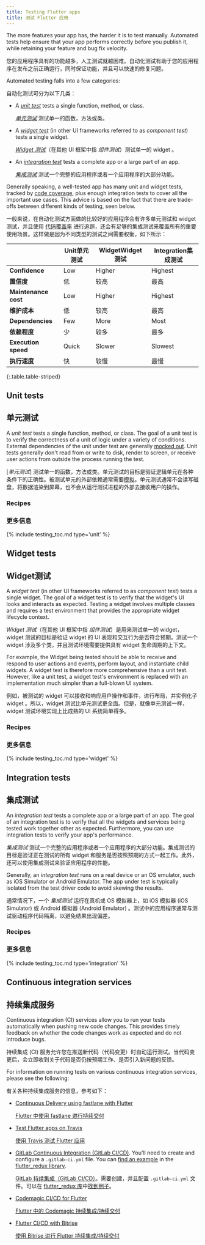 ```yaml
---
title: Testing Flutter apps
title: 测试 Flutter 应用
---
```


The more features your app has, the harder it is to test manually. Automated
tests help ensure that your app performs correctly before you publish it, while
retaining your feature and bug fix velocity.

您的应用程序具有的功能越多，人工测试就越困难。自动化测试有助于您的应用程序在发布之前正确运行，同时保证功能，并且可以快速的修复问题。

Automated testing falls into a few categories:

自动化测试可分为以下几类：

- A [_unit test_](#unit-tests) tests a single function, method, or class. 
    
  [_单元测试_](#unit-tests) 测试单一的函数，方法或类。

- A [_widget test_](#widget-tests) (in other UI frameworks referred to as _component test_) tests
  a single widget. 

  [_Widget 测试_](#widget-tests)（在其他 UI 框架中指 _组件测试_）测试单一的 widget 。

- An [_integration test_](#integration-tests)
  tests a complete app or a large part of an app.

  [_集成测试_](#integration-tests) 测试一个完整的应用程序或者一个应用程序的大部分功能。
  
Generally speaking, a well-tested app has many unit and widget tests, tracked by
[code coverage](https://en.wikipedia.org/wiki/Code_coverage), plus enough
integration tests to cover all the important use cases. This advice is based on
the fact that there are trade-offs between different kinds of testing, seen
below.

一般来说，在自动化测试方面做的比较好的应用程序会有许多单元测试和 widget 测试，并且使用 [代码覆盖率](https://en.wikipedia.org/wiki/Code_coverage) 进行追踪，还会有足够的集成测试来覆盖所有的重要使用场景。这样做是因为不同类型的测试之间需要权衡，如下所示：

|                      | <t>Unit</t><t>单元测试</t> | <t>Widget</t><t>Widget 测试</t> | <t>Integration</t><t>集成测试</t> |
|----------------------|--------|--------|-------------|
| **Confidence**       | Low    | Higher | Highest     |
| **置信度**            | 低    | 较高 | 最高     |
| **Maintenance cost** | Low    | Higher | Highest     |
| **维护成本**           | 低    | 较高 | 最高     |
| **Dependencies**     | Few    | More   | Most        |
| **依赖程度**              | 少    | 较多   | 最多        |
| **Execution speed**  | Quick  | Slower | Slowest     |
| **执行速度**           | 快  | 较慢 | 最慢     |
{:.table.table-striped} 


## Unit tests

## 单元测试

A _unit test_ tests a single function, method, or class. The goal of a unit test
is to verify the correctness of a unit of logic under a variety of conditions.
External dependencies of the unit under test are generally [mocked
out](/cookbook/testing/mocking). Unit tests generally don't read from or write
to disk, render to screen, or receive user actions from outside the process
running the test.

[_单元测试_] 测试单一的函数，方法或类。单元测试的目标是验证逻辑单元在各种条件下的正确性。被测试单元的外部依赖通常需要[模拟](/cookbook/testing/mocking)。单元测试通常不会读写磁盘，将数据渲染到屏幕，也不会从运行测试进程的外部去接收用户的操作。

### Recipes

### 更多信息

{% include testing_toc.md type='unit' %} 

## Widget tests

## Widget测试

A _widget test_ (in other UI frameworks referred to as _component test_) tests a
single widget. The goal of a widget test is to verify that the widget's UI looks
and interacts as expected. Testing a widget involves multiple classes and
requires a test environment that provides the appropriate widget lifecycle
context. 

_Widget 测试_（在其他 UI 框架中指 _组件测试_）是用来测试单一的 widget，widget 测试的目标是验证 widget 的 UI 表现和交互行为是否符合预期。测试一个 widget 涉及多个类，并且测试环境需要提供具有 widget 生命周期的上下文。

For example, the Widget being tested should be able to receive and 
respond to user actions and events, perform layout, and instantiate child 
widgets. A widget test is therefore more comprehensive than a unit test. However, like a
unit test, a widget test's environment is replaced with an implementation much
simpler than a full-blown UI system.

例如，被测试的 widget 可以接收和响应用户操作和事件，进行布局，并实例化子 widget 。所以，widget 测试比单元测试更全面。但是，就像单元测试一样，widget 测试环境实现上比成熟的 UI 系统简单得多。

### Recipes

### 更多信息

{% include testing_toc.md type='widget' %} 

## Integration tests

## 集成测试

An _integration test_ tests a complete app or a large part of an app. The goal
of an integration test is to verify that all the widgets and services being
tested work together other as expected. Furthermore, you can use integration
tests to verify your app's performance.

_集成测试_ 测试一个完整的应用程序或者一个应用程序的大部分功能。集成测试的目标是验证正在测试的所有 widget 和服务是否按照预期的方式一起工作。此外，还可以使用集成测试来验证应用程序的性能。

Generally, an _integration test_ runs on a real device or an OS emulator, such
as iOS Simulator or Android Emulator. The app under test is typically isolated
from the test driver code to avoid skewing the results.

通常情况下，一个 _集成测试_ 运行在真机或 OS 模拟器上，如 iOS 模拟器 (iOS Simulator) 或 Android 模拟器 (Android Emulator) 。测试中的应用程序通常与测试驱动程序代码隔离，以避免结果出现偏差。

### Recipes

### 更多信息

{% include testing_toc.md type='integration' %}
  
## Continuous integration services

## 持续集成服务

Continuous integration (CI) services allow you to run your tests automatically
when pushing new code changes. This provides timely feedback on whether the code
changes work as expected and do not introduce bugs.

持续集成 (CI) 服务允许您在推送新代码（代码变更）时自动运行测试。当代码变更后，会立即收到关于代码是否仍按预期工作、是否引入新问题的反馈。

For information on running tests on various continuous integration services,
please see the following: 

有关各种持续集成服务的信息，参考如下：

* [Continuous Delivery using fastlane with
  Flutter](/docs/deployment/fastlane-cd/)

  [Flutter 中使用 fastlane 进行持续交付](/docs/deployment/fastlane-cd/)

* [Test Flutter apps on
  Travis]({{site.flutter-medium}}/test-flutter-apps-on-travis-3fd5142ecd8c)

  [使用 Travis 测试 Flutter 应用]({{site.flutter-medium}}/test-flutter-apps-on-travis-3fd5142ecd8c)

* [GitLab Continuous Integration
  (GitLab CI/CD)](https://docs.gitlab.com/ee/ci/README.html#doc-nav).
  You'll need to create and configure a `.gitlab-ci.yml` file. You can 
  [find an example](https://raw.githubusercontent.com/brianegan/flutter_redux/master/.gitlab-ci.yml)
  in the [flutter_redux library]({{site.github}}/brianegan/flutter_redux).

    [GitLab 持续集成（GitLab CI/CD）](https://docs.gitlab.com/ee/ci/README.html#doc-nav)。需要创建，并且配置 `.gitlab-ci.yml` 文件。可以在 [flutter_redux 库]({{site.github}}/brianegan/flutter_redux)中[找到例子](https://raw.githubusercontent.com/brianegan/flutter_redux/master/.gitlab-ci.yml)。


* [Codemagic CI/CD for Flutter](https://blog.codemagic.io/getting-started-with-codemagic/)
  
    [Flutter 中的 Codemagic 持续集成/持续交付](https://blog.codemagic.io/getting-started-with-codemagic/)

* [Flutter CI/CD with Bitrise](https://devcenter.bitrise.io/getting-started/getting-started-with-flutter-apps/)
  
    [使用 Bitrise 进行 Flutter 持续集成/持续交付](https://devcenter.bitrise.io/getting-started/getting-started-with-flutter-apps/)
